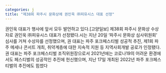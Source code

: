 ```yaml
---
categories: j
title: "제38회 파주시 문화상에 권인욱 ㈜피유시스 대표 선정"
---
```

권인욱 대표가 행사에 앞서 모두 발언하고 있다.[고양일보] 제38회 파주시 문화상 수상자로 권인욱 ㈜피유시스 대표가 선정됐다.시는 지난 20일 ‘파주시 문화상 심사위원회’ 심사를 거쳐 수상자를 선정했으며, 권 대표는 파주 포크페스티벌 성공적 추진, 제1회 파주 메세나 콘서트 개최, 취약계층에 대한 지속적 지원 등 지역사회개발 공로가 인정됐다.권 대표는 파주 포크페스티벌 조직위원장으로서 2021년에는 코로나19의 어려운 환경에서도 페스티벌의 성공적인 추진에 헌신했으며, 지난 17일 개최된 2022년 파주 포크페스티벌의 추진에도 힘썼다